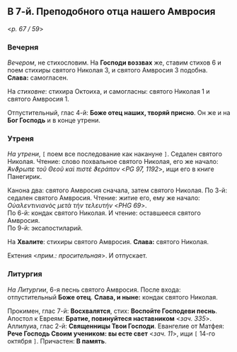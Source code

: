 ## В 7-й. Преподобного отца нашего Амвросия

<*p. 67 / 59*>

### Вечерня

*Вечером*, не стихословим. На **Господи воззвах** же, ставим стихов 6 и поем стихиры святого 
Николая 3, и святого Амвросия 3 подобна. **Слава:** самогласен.  
  
На *стиховне*: стихира Октоиха, и самогласны: святого Николая 1 и святого Амвросия 1.   

Отпустительный, глас 4-й: **Боже отец наших, творяй присно**. 
Он же и на **Бог Господь** и в конце утрени. 

### Утреня

*На утрени*, `[` поем все последование как накануне `]`. 
Седален святого Николая. Чтение: слово похвальное святого Николая, его же начало: 
*̓́Ανϑρωπε τοῦ Θεοῦ καὶ πιστὲ ϑεράπον* <*PG 97, 1192*>, ищи его в книге Панегирик.  

Канона два: святого Амвросия сначала, затем святого Николая. 
По 3-й: седален святого Амвросия. Чтение: житие его, ему же начало: *Οὐαλεντινιανὸς μετὰ 
τὴν τελευτήν* <*PHG 69*>.  
По 6-й: кондак святого Николая. И чтение: оставшееся святого Амвросия.  
По 9-й: эксапостиларий. 

На **Хвалите**: стихиры святого Амвросия. **Слава:** святого Николая.  

Ектения <*прим.: просительная*>. И отпускает. 

### Литургия

*На Литургии*, 6-я песнь святого Амвросия. 
После входа: отпустительный **Боже отец**. **Слава, и ныне:** кондак святого Николая.  

Прокимен, глас 7-й: **Восхвалятся**, стих: **Воспойте Господеви песнь**. 
Апостол к Евреям: **Братие, повинуйтеся наставником** <*зач. 335*>. 
Аллилуиа, глас 2-й: **Священницы Твои Господи**. 
Евангелие от Матфея: **Рече Господь Своим учеником: вы есте свет** <*зач. 11*>, ищи 
`[` 14-го октября `]`. 
Причастен: **В память**. 
